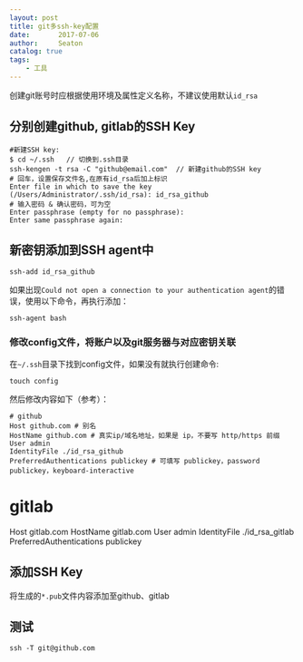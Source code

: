 ```yaml
---
layout: post
title: git多ssh-key配置
date:       2017-07-06
author:     Seaton
catalog: true
tags:
    - 工具
---
```


创建git账号时应根据使用环境及属性定义名称，不建议使用默认`id_rsa`

## 分别创建github, gitlab的SSH Key

```shell
#新建SSH key:
$ cd ~/.ssh   // 切换到.ssh目录
ssh-kengen -t rsa -C "github@email.com"  // 新建github的SSH key
# 回车，设置保存文件名,在原有id_rsa后加上标识
Enter file in which to save the key (/Users/Administrator/.ssh/id_rsa): id_rsa_github
# 输入密码 & 确认密码，可为空
Enter passphrase (empty for no passphrase): 
Enter same passphrase again:
```
##  新密钥添加到SSH agent中

 ```shell       
ssh-add id_rsa_github
```
如果出现`Could not open a connection to your authentication agent`的错误，使用以下命令，再执行添加：

```shell
ssh-agent bash
 ```       

### 修改config文件，将账户以及git服务器与对应密钥关联

在`~/.ssh`目录下找到config文件，如果没有就执行创建命令:

```shell
touch config
```
然后修改内容如下（参考）：

```shell       
# github
Host github.com # 别名
HostName github.com # 真实ip/域名地址，如果是 ip，不要写 http/https 前缀
User admin
IdentityFile ./id_rsa_github
PreferredAuthentications publickey # 可填写 publickey，password publickey，keyboard-interactive
```

# gitlab
Host gitlab.com
HostName gitlab.com
User admin
IdentityFile ./id_rsa_gitlab
PreferredAuthentications publickey

## 添加SSH Key

将生成的`*.pub`文件内容添加至github、gitlab

## 测试

```shell
ssh -T git@github.com
```